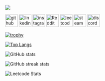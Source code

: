 
<p align='centre'>
  <a href='#'><img src='https://github-readme-stats.vercel.app/api/top-langs/?username=ChuufMaster'/></a>
</p>

[<img src='https://cdn.simpleicons.org/github/black/white' alt='github' height='40'>](https://github.com/ChuufMaster)  [<img src='https://cdn.simpleicons.org/linkedin/black/white' alt='linkedin' height='40'>](https://www.linkedin.com/in/ivan-horak-computer-science/)  [<img src='https://cdn.simpleicons.org/instagram/black/white' alt='instagram' height='40'>](https://www.instagram.com/ivan_horak/)  [<img src='https://cdn.simpleicons.org/reddit/black/white' alt='Reddit' height='40'>](https://www.reddit.com/user/ivan_horak)  [<img src='https://cdn.simpleicons.org/leetcode/black/white' alt='leetcode' height='40'>](Chuuf_Master)  [<img src='https://cdn.simpleicons.org/steam/black/white' alt='steam' height='40'>](https://steamcommunity.com/id/chuuf_master/)  [<img src='https://cdn.simpleicons.org/discord/black/white' alt='discord' height='40'>](discordapp.com/users/611781627248508931)  

[![trophy](https://github-profile-trophy.vercel.app/?username=ChuufMaster)](https://github.com/ryo-ma/github-profile-trophy)


[![Top Langs](https://github-readme-stats.vercel.app/api/top-langs/?username=ChuufMaster)](https://github.com/anuraghazra/github-readme-stats)

![GitHub stats](https://github-readme-stats.vercel.app/api?username=ChuufMaster&show_icons=true&count_private=true)  

![GitHub streak stats](https://streak-stats.demolab.com/?user=ChuufMaster)  

![Leetcode Stats](https://leetcard.jacoblin.cool/Chuuf_Master?ext=heatmap&theme=light) <!--https://github.com/JacobLinCool/LeetCode-Stats-Card-->
